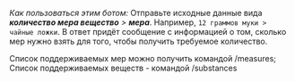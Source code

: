 *Как пользоваться этим ботом:*
Отправьте исходные данные вида **_количество_ _мера_ _вещество_** _>_ **_мера_**.
Например, `12 граммов муки > чайные ложки`.
В ответ придёт сообщение с информацией о том, сколько мер нужно взять для того, чтобы получить требуемое количество.

Список поддерживаемых мер можно получить командой /measures;
Список поддерживаемых веществ - командой /substances